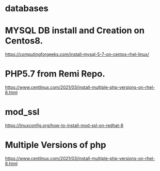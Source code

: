 # databases

MYSQL DB install and Creation on Centos8.
==============================

https://computingforgeeks.com/install-mysql-5-7-on-centos-rhel-linux/

PHP5.7 from Remi Repo.
==============================

https://www.centlinux.com/2021/03/install-multiple-php-versions-on-rhel-8.html

mod_ssl
==============================

https://linuxconfig.org/how-to-install-mod-ssl-on-redhat-8

Multiple Versions of php
==============================

https://www.centlinux.com/2021/03/install-multiple-php-versions-on-rhel-8.html
